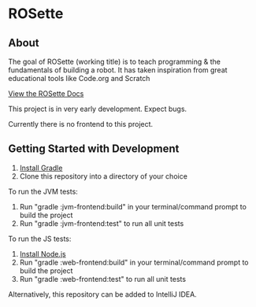 # ROSette

## About

The goal of ROSette (working title) is to teach programming & the fundamentals of building a robot. It has taken inspiration from great educational tools like Code.org and Scratch

[View the ROSette Docs](https://chicagoedt.org/rosette/)

This project is in very early development. Expect bugs.

Currently there is no frontend to this project.

## Getting Started with Development
1. [Install Gradle](https://gradle.org/install/)
2. Clone this repository into a directory of your choice

To run the JVM tests:
1. Run "gradle :jvm-frontend:build" in your terminal/command prompt to build the project
2. Run "gradle :jvm-frontend:test" to run all unit tests

To run the JS tests:
1. [Install Node.js](https://nodejs.org/en/)
2. Run "gradle :web-frontend:build" in your terminal/command prompt to build the project
3. Run "gradle :web-frontend:test" to run all unit tests

Alternatively, this repository can be added to IntelliJ IDEA.
